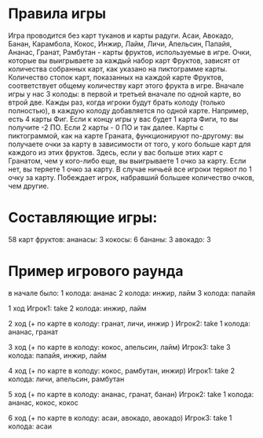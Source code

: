 # Правила игры
Игра проводится без карт туканов и карты радуги.
Асаи, Авокадо, Банан, Карамбола, Кокос, Инжир, Лайм, Личи, Апельсин, Папайя, Ананас, Гранат, Рамбутан - карты фруктов, используемые в игре.
Очки, которые вы выигрываете за каждый набор карт Фруктов, зависят от количества собранных карт, как указано на пиктограмме карты.
Количество стопок карт, показанных на каждой карте Фруктов, соответствует общему количеству карт этого фрукта в игре.
Вначале игры у нас 3 колоды: в первой и третьей вначале по одной карте, во втрой две. Кажды раз, когда игроки будут брать колоду (только полностью), в каждую колоду добавляется по одной карте.
Например, есть 4 карты Фиг. Если к концу игры у вас будет 1 карта Фиги, то вы получите -2 ПО. Если 2 карты - 0 ПО и так далее.
Карты с пиктограммой, как на карте Граната, функционируют  по-другому: вы получаете очки за карту в зависимости от того, у кого больше карт для каждого из этих фруктов.
Здесь, если у вас больше этих карт с Гранатом, чем у кого-либо еще, вы выигрываете 1 очко за карту.
Если нет, вы теряете 1 очко за карту. В случае ничьей все игроки теряют по 1 очку за карту.
Побеждает игрок, набравший большее количество очков, чем другие.
# Составляющие игры:
58 карт фруктов:
ананасы: 3
кокосы: 6
бананы: 3
авокадо: 3


# Пример игрового раунда
в начале было:
1 колода: ананас
2 колода: инжир, лайм
3 колода: папайя

1 ход
Игрок1: take 2 колода: инжир, лайм

2 ход (+ по карте в колоду: гранат, личи, инжир )
Игрок2: take 1 колода: ананас, гранат

3 ход (+ по карте в колоду: кокос, апельсин, лайм)
Игрок3: take 3 колода: папайя, инжир, лайм

4 ход (+ по карте в колоду: кокос, рамбутан, инжир)
Игрок1: take 2 колода: личи, апельсин, рамбутан

5 ход (+ по карте в колоду: ананас, гранат, банан)
Игрок2: take 1 колода: ананас, кокос, кокос

6 ход (+ по карте в колоду: асаи, авокадо, авокадо)
Игрок3: take 1 колода: асаи

